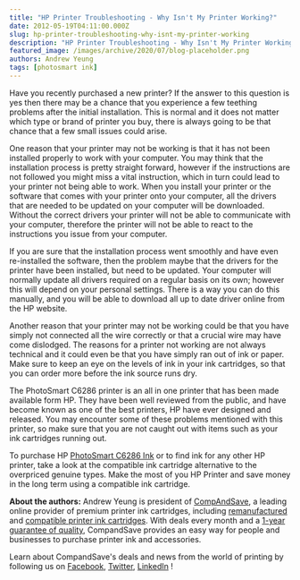 ```yaml
---
title: "HP Printer Troubleshooting - Why Isn't My Printer Working?"
date: 2012-05-19T04:11:00.000Z
slug: hp-printer-troubleshooting-why-isnt-my-printer-working
description: "HP Printer Troubleshooting - Why Isn't My Printer Working?"
featured_image: /images/archive/2020/07/blog-placeholder.png
authors: Andrew Yeung
tags: [photosmart ink]
---
```


Have you recently purchased a new printer? If the answer to this question is yes then there may be a chance that you experience a few teething problems after the initial installation. This is normal and it does not matter which type or brand of printer you buy, there is always going to be that chance that a few small issues could arise. 

One reason that your printer may not be working is that it has not been installed properly to work with your computer. You may think that the installation process is pretty straight forward, however if the instructions are not followed you might miss a vital instruction, which in turn could lead to your printer not being able to work. When you install your printer or the software that comes with your printer onto your computer, all the drivers that are needed to be updated on your computer will be downloaded. Without the correct drivers your printer will not be able to communicate with your computer, therefore the printer will not be able to react to the instructions you issue from your computer.

If you are sure that the installation process went smoothly and have even re-installed the software, then the problem maybe that the drivers for the printer have been installed, but need to be updated. Your computer will normally update all drivers required on a regular basis on its own; however this will depend on your personal settings. There is a way you can do this manually, and you will be able to download all up to date driver online from the HP website. 

Another reason that your printer may not be working could be that you have simply not connected all the wire correctly or that a crucial wire may have come dislodged. The reasons for a printer not working are not always technical and it could even be that you have simply ran out of ink or paper. Make sure to keep an eye on the levels of ink in your ink cartridges, so that you can order more before the ink source runs dry. 

The PhotoSmart C6286 printer is an all in one printer that has been made available form HP. They have been well reviewed from the public, and have become known as one of the best printers, HP have ever designed and released. You may encounter some of these problems mentioned with this printer, so make sure that you are not caught out with items such as your ink cartridges running out. 

To purchase HP [PhotoSmart C6286 Ink](https://www.compandsave.com/hp/photosmart/c6286-ink-cartridges) or to find ink for any other HP printer, take a look at the compatible ink cartridge alternative to the overpriced genuine types. Make the most of you HP Printer and save money in the long term using a compatible ink cartridge. 

  
**About the authors:** Andrew Yeung is president of [CompAndSave](https://www.compandsave.com/), a leading online provider of premium printer ink cartridges, including [remanufactured](https://www.compandsave.com/help) and [compatible printer ink cartridges](https://www.compandsave.com/help). With deals every month and a [1-year guarantee of quality](https://www.compandsave.com/help), CompandSave provides an easy way for people and businesses to purchase printer ink and accessories.

Learn about CompandSave's deals and news from the world of printing by following us on [Facebook](https://www.facebook.com/compandsave.ink), [Twitter](https://twitter.com/compandsave), [LinkedIn](https://www.linkedin.com) !